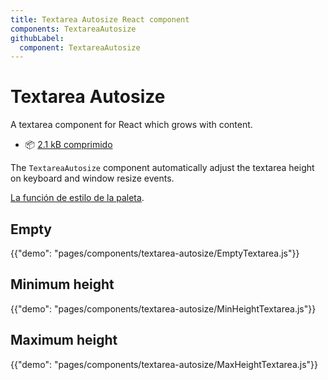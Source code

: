 ```yaml
---
title: Textarea Autosize React component
components: TextareaAutosize
githubLabel:
  component: TextareaAutosize
---
```


# Textarea Autosize

<p class="description">A textarea component for React which grows with content.</p>

- 📦 [2.1 kB comprimido](/size-snapshot)

The `TextareaAutosize` component automatically adjust the textarea height on keyboard and window resize events.

[La función de estilo de la paleta](/system/palette/).

## Empty

{{"demo": "pages/components/textarea-autosize/EmptyTextarea.js"}}

## Minimum height

{{"demo": "pages/components/textarea-autosize/MinHeightTextarea.js"}}

## Maximum height

{{"demo": "pages/components/textarea-autosize/MaxHeightTextarea.js"}}
